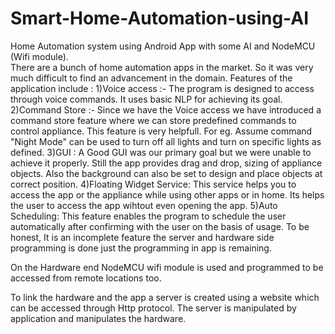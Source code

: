 # Smart-Home-Automation-using-AI
Home Automation system using Android App with some AI and NodeMCU (Wifi module).  
There are a bunch of home automation apps in the market.
So it was very much difficult to find an advancement in the domain.
Features of the application include : 1)Voice access :- The program is designed to access through voice commands. It uses basic NLP for achieving its goal.
2)Command Store :- Since we have the Voice access we have introduced a command store feature where we can store predefined commands to control appliance. This feature is very helpfull. For eg. Assume command "Night Mode" can be used to turn off all lights and turn on specific lights as defined.
3)GUI : A Good GUI was our primary goal but we were unable to achieve it properly. Still the app provides drag and drop, sizing of appliance objects. Also the background can also be set to design and place objects at correct position.
4)Floating Widget Service: This service helps you to access the app or the appliance while using other apps or in home. Its helps the user to access the app wihtout even opening the app.
5)Auto Scheduling: This feature enables the program to schedule the user automatically after confirming with the user on the basis of usage. To be honest, It is an incomplete feature the server and hardware side programming is done just the programming in app is remaining. 

On the Hardware end NodeMCU wifi module is used and programmed to be accessed from remote locations too.

To link the hardware and the app a server is created using a website which can be accessed through Http protocol.
The server is manipulated by application and manipulates the hardware.
